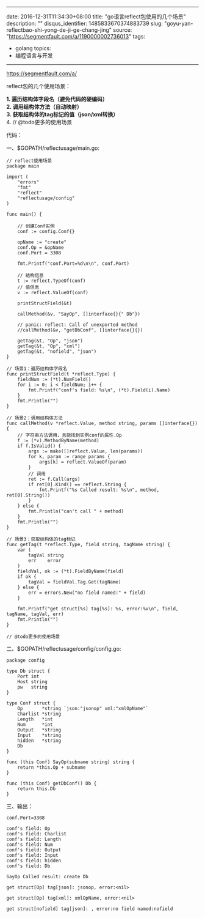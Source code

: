 
---
date: 2016-12-31T11:34:30+08:00
title: "go语言reflect包使用的几个场景"
description: ""
disqus_identifier: 1485833670374883739
slug: "goyu-yan-reflectbao-shi-yong-de-ji-ge-chang-jing"
source: "https://segmentfault.com/a/1190000002736013"
tags: 
- golang 
topics:
- 编程语言与开发
---

https://segmentfault.com/a/

reflect包的几个使用场景：

**1. 遍历结构体字段名（避免代码的硬编码）**\
**2. 调用结构体方法（自动映射）**\
**3. 获取结构体的tag标记的值（json/xml转换）**\
4. // @todo更多的使用场景

代码：

一、\$GOPATH/reflectusage/main.go:

    // reflect使用场景
    package main

    import (
        "errors"
        "fmt"
        "reflect"
        "reflectusage/config"
    )

    func main() {

        // 创建Conf实例
        conf := config.Conf{}

        opName := "create"
        conf.Op = &opName
        conf.Port = 3308

        fmt.Printf("conf.Port=%d\n\n", conf.Port)

        // 结构信息
        t := reflect.TypeOf(conf)
        // 值信息
        v := reflect.ValueOf(conf)

        printStructField(&t)

        callMethod(&v, "SayOp", []interface{}{" Db"})

        // panic: reflect: Call of unexported method
        //callMethod(&v, "getDbConf", []interface{}{})

        getTag(&t, "Op", "json")
        getTag(&t, "Op", "xml")
        getTag(&t, "nofield", "json")
    }

    // 场景1：遍历结构体字段名
    func printStructField(t *reflect.Type) {
        fieldNum := (*t).NumField()
        for i := 0; i < fieldNum; i++ {
            fmt.Printf("conf's field: %s\n", (*t).Field(i).Name)
        }
        fmt.Println("")
    }

    // 场景2：调用结构体方法
    func callMethod(v *reflect.Value, method string, params []interface{}) {
        // 字符串方法调用，且能找到实例conf的属性.Op
        f := (*v).MethodByName(method)
        if f.IsValid() {
            args := make([]reflect.Value, len(params))
            for k, param := range params {
                args[k] = reflect.ValueOf(param)
            }
            // 调用
            ret := f.Call(args)
            if ret[0].Kind() == reflect.String {
                fmt.Printf("%s Called result: %s\n", method, ret[0].String())
            }
        } else {
            fmt.Println("can't call " + method)
        }
        fmt.Println("")
    }

    // 场景3：获取结构体的tag标记
    func getTag(t *reflect.Type, field string, tagName string) {
        var (
            tagVal string
            err    error
        )
        fieldVal, ok := (*t).FieldByName(field)
        if ok {
            tagVal = fieldVal.Tag.Get(tagName)
        } else {
            err = errors.New("no field named:" + field)
        }

        fmt.Printf("get struct[%s] tag[%s]: %s, error:%v\n", field, tagName, tagVal, err)
        fmt.Println("")
    }

    // @todo更多的使用场景

二、\$GOPATH/reflectusage/config/config.go:

    package config

    type Db struct {
        Port int
        Host string
        pw   string
    }

    type Conf struct {
        Op       *string `json:"jsonop" xml:"xmlOpName"`
        Charlist *string
        Length   *int
        Num      *int
        Output   *string
        Input    *string
        hidden   *string
        Db
    }

    func (this Conf) SayOp(subname string) string {
        return *this.Op + subname
    }

    func (this Conf) getDbConf() Db {
        return this.Db
    }

三、输出：

    conf.Port=3308

    conf's field: Op
    conf's field: Charlist
    conf's field: Length
    conf's field: Num
    conf's field: Output
    conf's field: Input
    conf's field: hidden
    conf's field: Db

    SayOp Called result: create Db

    get struct[Op] tag[json]: jsonop, error:<nil>

    get struct[Op] tag[xml]: xmlOpName, error:<nil>

    get struct[nofield] tag[json]: , error:no field named:nofield

